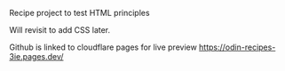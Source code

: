Recipe project to test HTML principles 

Will revisit to add CSS later.

Github is linked to cloudflare pages for live preview
https://odin-recipes-3ie.pages.dev/